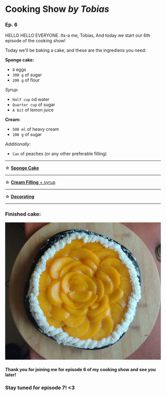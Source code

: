 # **Cooking Show** *by Tobias*
### Ep. 6

HELLO HELLO EVERYONE. Its-a me, Tobias, And today we start our 6th episode of the cooking show!

Today we'll be baking a cake, and these are the ingrediens you need:

**Sponge cake:**
- `8` eggs
- `300 g` of sugar
- `200 g` of flour

*Syrup:*
- `Half cup` od water
- `Quarter cup` of sugar
- `A bit` of lemon juice

**Cream:**
- `500 ml` of heavy cream
- `100 g` of sugar

*Additionally:*
- `Can` of peaches (or any other preferable filling)

---

☆ [**Sponge Cake**](SpongeCake.md)

---

☆ [**Cream Filling** + syrup](Filling.md)

---

☆ [**Decorating**](Deco.md)

---

### Finished cake:

![Cake](0cake.jpg)

#### Thank you for joining me for episode 6 of my cooking show and see you later!

### Stay tuned for episode 7! <3